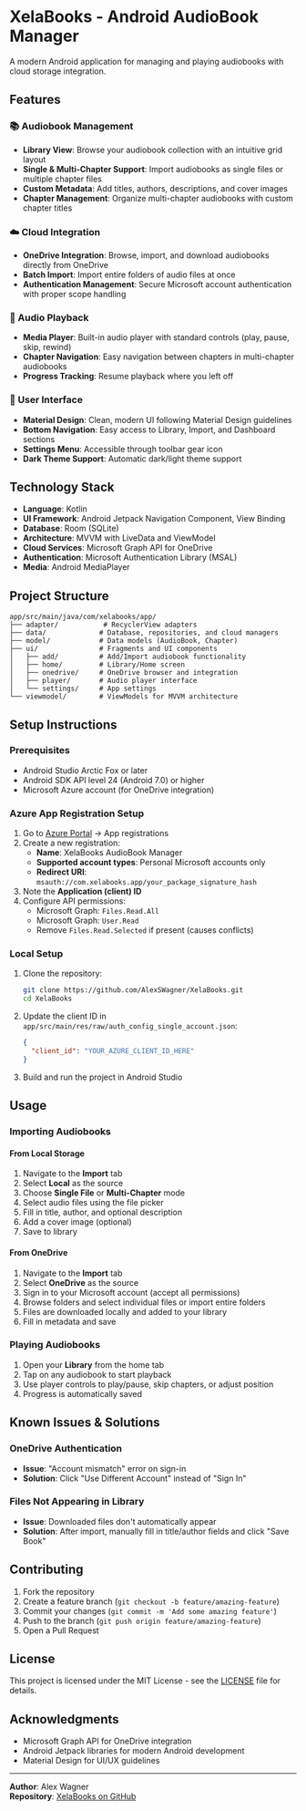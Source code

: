 # XelaBooks - Android AudioBook Manager

A modern Android application for managing and playing audiobooks with cloud storage integration.

## Features

### 📚 Audiobook Management
- **Library View**: Browse your audiobook collection with an intuitive grid layout
- **Single & Multi-Chapter Support**: Import audiobooks as single files or multiple chapter files
- **Custom Metadata**: Add titles, authors, descriptions, and cover images
- **Chapter Management**: Organize multi-chapter audiobooks with custom chapter titles

### ☁️ Cloud Integration
- **OneDrive Integration**: Browse, import, and download audiobooks directly from OneDrive
- **Batch Import**: Import entire folders of audio files at once
- **Authentication Management**: Secure Microsoft account authentication with proper scope handling

### 🎵 Audio Playback
- **Media Player**: Built-in audio player with standard controls (play, pause, skip, rewind)
- **Chapter Navigation**: Easy navigation between chapters in multi-chapter audiobooks
- **Progress Tracking**: Resume playback where you left off

### 🎨 User Interface
- **Material Design**: Clean, modern UI following Material Design guidelines
- **Bottom Navigation**: Easy access to Library, Import, and Dashboard sections
- **Settings Menu**: Accessible through toolbar gear icon
- **Dark Theme Support**: Automatic dark/light theme support

## Technology Stack

- **Language**: Kotlin
- **UI Framework**: Android Jetpack Navigation Component, View Binding
- **Database**: Room (SQLite)
- **Architecture**: MVVM with LiveData and ViewModel
- **Cloud Services**: Microsoft Graph API for OneDrive
- **Authentication**: Microsoft Authentication Library (MSAL)
- **Media**: Android MediaPlayer

## Project Structure

```
app/src/main/java/com/xelabooks/app/
├── adapter/           # RecyclerView adapters
├── data/             # Database, repositories, and cloud managers
├── model/            # Data models (AudioBook, Chapter)
├── ui/               # Fragments and UI components
│   ├── add/          # Add/Import audiobook functionality
│   ├── home/         # Library/Home screen
│   ├── onedrive/     # OneDrive browser and integration
│   ├── player/       # Audio player interface
│   └── settings/     # App settings
└── viewmodel/        # ViewModels for MVVM architecture
```

## Setup Instructions

### Prerequisites
- Android Studio Arctic Fox or later
- Android SDK API level 24 (Android 7.0) or higher
- Microsoft Azure account (for OneDrive integration)

### Azure App Registration Setup
1. Go to [Azure Portal](https://portal.azure.com) → App registrations
2. Create a new registration:
   - **Name**: XelaBooks AudioBook Manager
   - **Supported account types**: Personal Microsoft accounts only
   - **Redirect URI**: `msauth://com.xelabooks.app/your_package_signature_hash`
3. Note the **Application (client) ID**
4. Configure API permissions:
   - Microsoft Graph: `Files.Read.All`
   - Microsoft Graph: `User.Read`
   - Remove `Files.Read.Selected` if present (causes conflicts)

### Local Setup
1. Clone the repository:
   ```bash
   git clone https://github.com/AlexSWagner/XelaBooks.git
   cd XelaBooks
   ```

2. Update the client ID in `app/src/main/res/raw/auth_config_single_account.json`:
   ```json
   {
     "client_id": "YOUR_AZURE_CLIENT_ID_HERE"
   }
   ```

3. Build and run the project in Android Studio

## Usage

### Importing Audiobooks

#### From Local Storage
1. Navigate to the **Import** tab
2. Select **Local** as the source
3. Choose **Single File** or **Multi-Chapter** mode
4. Select audio files using the file picker
5. Fill in title, author, and optional description
6. Add a cover image (optional)
7. Save to library

#### From OneDrive
1. Navigate to the **Import** tab
2. Select **OneDrive** as the source
3. Sign in to your Microsoft account (accept all permissions)
4. Browse folders and select individual files or import entire folders
5. Files are downloaded locally and added to your library
6. Fill in metadata and save

### Playing Audiobooks
1. Open your **Library** from the home tab
2. Tap on any audiobook to start playback
3. Use player controls to play/pause, skip chapters, or adjust position
4. Progress is automatically saved

## Known Issues & Solutions

### OneDrive Authentication
- **Issue**: "Account mismatch" error on sign-in
- **Solution**: Click "Use Different Account" instead of "Sign In"

### Files Not Appearing in Library
- **Issue**: Downloaded files don't automatically appear
- **Solution**: After import, manually fill in title/author fields and click "Save Book"

## Contributing

1. Fork the repository
2. Create a feature branch (`git checkout -b feature/amazing-feature`)
3. Commit your changes (`git commit -m 'Add some amazing feature'`)
4. Push to the branch (`git push origin feature/amazing-feature`)
5. Open a Pull Request

## License

This project is licensed under the MIT License - see the [LICENSE](LICENSE) file for details.

## Acknowledgments

- Microsoft Graph API for OneDrive integration
- Android Jetpack libraries for modern Android development
- Material Design for UI/UX guidelines

---

**Author**: Alex Wagner  
**Repository**: [XelaBooks on GitHub](https://github.com/AlexSWagner/XelaBooks) 